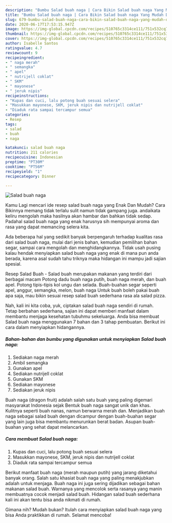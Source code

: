 ```yaml
---
description: "Bumbu Salad buah naga | Cara Bikin Salad buah naga Yang Mudah Dan Praktis"
title: "Bumbu Salad buah naga | Cara Bikin Salad buah naga Yang Mudah Dan Praktis"
slug: 679-bumbu-salad-buah-naga-cara-bikin-salad-buah-naga-yang-mudah-dan-praktis
date: 2020-06-17T17:53:15.947Z
image: https://img-global.cpcdn.com/recipes/510765c3314ce111/751x532cq70/salad-buah-naga-foto-resep-utama.jpg
thumbnail: https://img-global.cpcdn.com/recipes/510765c3314ce111/751x532cq70/salad-buah-naga-foto-resep-utama.jpg
cover: https://img-global.cpcdn.com/recipes/510765c3314ce111/751x532cq70/salad-buah-naga-foto-resep-utama.jpg
author: Isabelle Santos
ratingvalue: 4.7
reviewcount: 9
recipeingredient:
- " naga merah"
- " semangka"
- " apel"
- " nutrijell coklat"
- " SKM"
- " mayonese"
- " jeruk nipis"
recipeinstructions:
- "Kupas dan cuci, lalu potong buah sesuai selera"
- "Masukkan mayonese, SKM, jeruk nipis dan nutrijell coklat"
- "Diaduk rata sampai tercampur semua"
categories:
- Resep
tags:
- salad
- buah
- naga

katakunci: salad buah naga 
nutrition: 211 calories
recipecuisine: Indonesian
preptime: "PT30M"
cooktime: "PT56M"
recipeyield: "1"
recipecategory: Dinner

---
```



![Salad buah naga](https://img-global.cpcdn.com/recipes/510765c3314ce111/751x532cq70/salad-buah-naga-foto-resep-utama.jpg)

Kamu Lagi mencari ide resep salad buah naga yang Enak Dan Mudah? Cara Bikinnya memang tidak terlalu sulit namun tidak gampang juga. andaikata keliru mengolah maka hasilnya akan hambar dan bahkan tidak sedap. Padahal salad buah naga yang enak harusnya sih mempunyai aroma dan rasa yang dapat memancing selera kita.

Ada beberapa hal yang sedikit banyak berpengaruh terhadap kualitas rasa dari salad buah naga, mulai dari jenis bahan, kemudian pemilihan bahan segar, sampai cara mengolah dan menghidangkannya. Tidak usah pusing kalau hendak menyiapkan salad buah naga yang enak di mana pun anda berada, karena asal sudah tahu triknya maka hidangan ini mampu jadi sajian spesial.

Resep Salad Buah - Salad buah merupakan makanan yang terdiri dari berbagai macam Potong dadu buah naga putih, buah naga merah, dan buah apel. Potong tipis-tipis kol ungu dan selada. Buah-buahan segar seperti apel, anggur, semangka, melon, buah naga Untuk buah boleh pakai buah apa saja, mau bikin sesuai resep salad buah sederhana rasa ala salad pizza.


Nah, kali ini kita coba, yuk, ciptakan salad buah naga sendiri di rumah. Tetap berbahan sederhana, sajian ini dapat memberi manfaat dalam membantu menjaga kesehatan tubuhmu sekeluarga. Anda bisa membuat Salad buah naga menggunakan 7 bahan dan 3 tahap pembuatan. Berikut ini cara dalam menyiapkan hidangannya.

<!--inarticleads1-->

##### Bahan-bahan dan bumbu yang digunakan untuk menyiapkan Salad buah naga:

1. Sediakan  naga merah
1. Ambil  semangka
1. Gunakan  apel
1. Sediakan  nutrijell coklat
1. Gunakan  SKM
1. Sediakan  mayonese
1. Sediakan  jeruk nipis


Buah naga (dragon fruit) adalah salah satu buah yang paling digemari masyarakat Indonesia sejak Bentuk buah naga sangat unik dan khas. Kulitnya seperti buah nanas, namun berwarna merah dan. Menjadikan buah naga sebagai salad buah dengan dicampur dengan buah-buahan segar yang lain juga bisa membantu menurunkan berat badan. Asupan buah-buahan yang sehat dapat melancarkan. 

<!--inarticleads2-->

##### Cara membuat Salad buah naga:

1. Kupas dan cuci, lalu potong buah sesuai selera
1. Masukkan mayonese, SKM, jeruk nipis dan nutrijell coklat
1. Diaduk rata sampai tercampur semua


Berikut manfaat buah naga (merah maupun putih) yang jarang diketahui banyak orang. Salah satu khasiat buah naga yang paling menakjubkan adalah untuk menjaga. Buah naga ini juga sering dijadikan sebagai bahan makanan salad buah. Warnanya yang mencolok serta rasanya yang manin membuatnya cocok menjadi salad buah. Hidangan salad buah sederhana kali ini akan tentu bisa anda nikmati di rumah. 

Gimana nih? Mudah bukan? Itulah cara menyiapkan salad buah naga yang bisa Anda praktikkan di rumah. Selamat mencoba!

